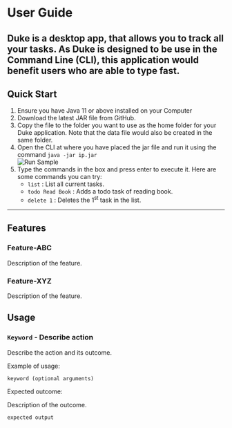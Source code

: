# User Guide
Duke is a desktop app, that allows you to track all your tasks.
As Duke is designed to be use in the Command Line (CLI), 
this application would benefit users who are able to type fast.
---
## Quick Start
1. Ensure you have Java 11 or above installed on your Computer
2. Download the latest JAR file from GitHub.
3. Copy the file to the folder you want to use as the home folder for your Duke application. 
Note that the data file would also be created in the same folder.
4. Open the CLI at where you have placed the jar file and run it using the command
   `java -jar ip.jar`
   <br>![Run Sample](https://raw.githubusercontent.com/froststein/ip/img/runSample.png)
5. Type the commands in the box and press enter to execute it. 
Here are some commands you can try:
   - `list` : List all current tasks.
   - `todo Read Book` : Adds a todo task of reading book.
   - `delete 1` : Deletes the 1<sup>st</sup> task in the list.
---

## Features 

### Feature-ABC

Description of the feature.

### Feature-XYZ

Description of the feature.

## Usage

### `Keyword` - Describe action

Describe the action and its outcome.

Example of usage: 

`keyword (optional arguments)`

Expected outcome:

Description of the outcome.

```
expected output
```
